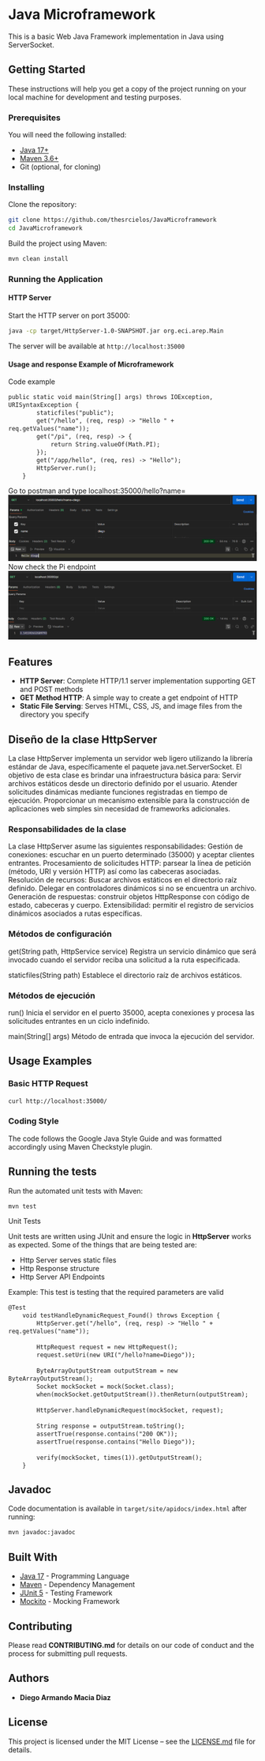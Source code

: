 # Java Microframework
This is a basic Web Java Framework implementation in Java using ServerSocket.

## Getting Started
These instructions will help you get a copy of the project running on your local machine for development and testing purposes.

### Prerequisites
You will need the following installed:
- [Java 17+](https://jdk.java.net/)
- [Maven 3.6+](https://maven.apache.org/install.html)
- Git (optional, for cloning)

### Installing
Clone the repository:
```bash
git clone https://github.com/thesrcielos/JavaMicroframework
cd JavaMicroframework
```

Build the project using Maven:
```bash
mvn clean install
```

### Running the Application

#### HTTP Server
Start the HTTP server on port 35000:
```bash
java -cp target/HttpServer-1.0-SNAPSHOT.jar org.eci.arep.Main
```

The server will be available at `http://localhost:35000`

#### Usage and response Example of Microframework

Code example
````
public static void main(String[] args) throws IOException, URISyntaxException {
        staticfiles("public");
        get("/hello", (req, resp) -> "Hello " + req.getValues("name"));
        get("/pi", (req, resp) -> {
            return String.valueOf(Math.PI);
        });
        get("/app/hello", (req, res) -> "Hello");
        HttpServer.run();
    }
````
Go to postman and type localhost:35000/hello?name=<your-name>
![](/assets/img1.png)
Now check the Pi endpoint
![](/assets/img2.png)


## Features
- **HTTP Server**: Complete HTTP/1.1 server implementation supporting GET and POST methods
- **GET Method HTTP**: A simple way to create a get endpoint of HTTP
- **Static File Serving**: Serves HTML, CSS, JS, and image files from the directory you specify

## Diseño de la clase HttpServer

La clase HttpServer implementa un servidor web ligero utilizando la librería estándar de Java, específicamente el paquete java.net.ServerSocket. El objetivo de esta clase es brindar una infraestructura básica para:
Servir archivos estáticos desde un directorio definido por el usuario.
Atender solicitudes dinámicas mediante funciones registradas en tiempo de ejecución.
Proporcionar un mecanismo extensible para la construcción de aplicaciones web simples sin necesidad de frameworks adicionales.

### Responsabilidades de la clase

La clase HttpServer asume las siguientes responsabilidades:
Gestión de conexiones: escuchar en un puerto determinado (35000) y aceptar clientes entrantes.
Procesamiento de solicitudes HTTP: parsear la línea de petición (método, URI y versión HTTP) así como las cabeceras asociadas.
Resolución de recursos:
Buscar archivos estáticos en el directorio raíz definido.
Delegar en controladores dinámicos si no se encuentra un archivo.
Generación de respuestas: construir objetos HttpResponse con código de estado, cabeceras y cuerpo.
Extensibilidad: permitir el registro de servicios dinámicos asociados a rutas específicas.

### Métodos de configuración

get(String path, HttpService service)
Registra un servicio dinámico que será invocado cuando el servidor reciba una solicitud a la ruta especificada.

staticfiles(String path)
Establece el directorio raíz de archivos estáticos.

### Métodos de ejecución
run()
Inicia el servidor en el puerto 35000, acepta conexiones y procesa las solicitudes entrantes en un ciclo indefinido.

main(String[] args)
Método de entrada que invoca la ejecución del servidor.

## Usage Examples

### Basic HTTP Request
```bash
curl http://localhost:35000/
```

### Coding Style
The code follows the Google Java Style Guide and was formatted accordingly using Maven Checkstyle plugin.

## Running the tests

Run the automated unit tests with Maven:
```
mvn test
```
Unit Tests

Unit tests are written using JUnit and ensure the logic in **HttpServer** works as expected.
Some of the things that are being tested are:
* Http Server serves static files
* Http Response structure 
* Http Server API Endpoints

Example:
This test is testing that the required parameters are valid

```
@Test
    void testHandleDynamicRequest_Found() throws Exception {
        HttpServer.get("/hello", (req, resp) -> "Hello " + req.getValues("name"));

        HttpRequest request = new HttpRequest();
        request.setUri(new URI("/hello?name=Diego"));

        ByteArrayOutputStream outputStream = new ByteArrayOutputStream();
        Socket mockSocket = mock(Socket.class);
        when(mockSocket.getOutputStream()).thenReturn(outputStream);

        HttpServer.handleDynamicRequest(mockSocket, request);

        String response = outputStream.toString();
        assertTrue(response.contains("200 OK"));
        assertTrue(response.contains("Hello Diego"));

        verify(mockSocket, times(1)).getOutputStream();
    }
```

## Javadoc
Code documentation is available in `target/site/apidocs/index.html` after running:
```bash
mvn javadoc:javadoc
```

## Built With
* [Java 17](https://www.oracle.com/java/technologies/javase/jdk11-archive-downloads.html) - Programming Language
* [Maven](https://maven.apache.org/) - Dependency Management
* [JUnit 5](https://junit.org/junit5/) - Testing Framework
* [Mockito](https://mockito.org/) - Mocking Framework

## Contributing
Please read **CONTRIBUTING.md** for details on our code of conduct and the process for submitting pull requests.

## Authors
* **Diego Armando Macia Diaz** 

## License
This project is licensed under the MIT License – see the [LICENSE.md](LICENSE.md) file for details.
